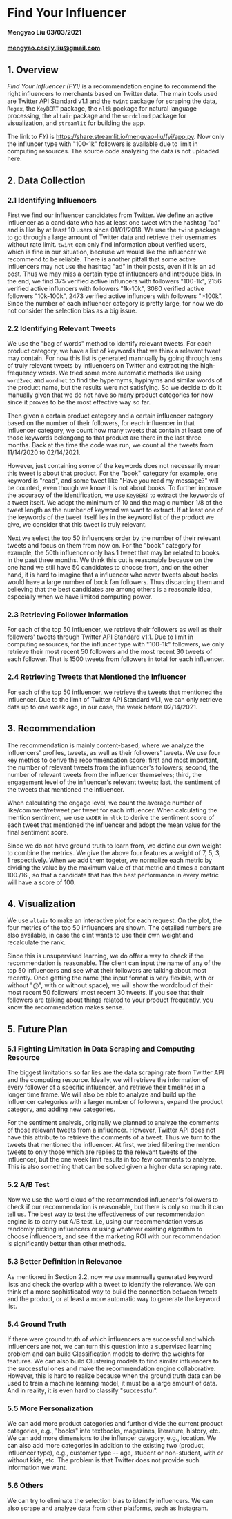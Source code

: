 # Find Your Influencer

#### Mengyao Liu 03/03/2021
#### mengyao.cecily.liu@gmail.com

## 1. Overview
*Find Your Influencer (FYI)* is a recommendation engine to recommend the right influencers to merchants based on Twitter data. The main tools used are Twitter API Standard v1.1 and the ```twint``` package for scraping the data, ```Regex```, the ```KeyBERT``` package, the ```nltk``` package for natural language processing, the ```altair``` package and the ```wordcloud``` package for visualization, and ```streamlit``` for building the app.

The link to *FYI* is https://share.streamlit.io/mengyao-liu/fyi/app.py. Now only the influncer type with "100-1k" followers is available due to limit in computing resources. The source code analyzing the data is not uploaded here.

## 2. Data Collection

### 2.1 Identifying Influencers
First we find our influencer candidates from Twitter. We define an active influencer as a candidate who has at least one tweet with the hashtag "ad" and is like by at least 10 users since 01/01/2018. We use the ```twint``` package to go through a large amount of Twitter data and retrieve their usernames without rate limit. ```twint``` can only find information about verified users, which is fine in our situation, because we would like the influencer we recommend to be reliable. There is another pitfall that some active influencers may not use the hashtag "ad" in their posts, even if it is an ad post. Thus we may miss a certain type of influencers and introduce bias. In the end, we find 375 verified active influncers with followers "100-1k", 2156 verified active influncers with followers "1k-10k", 3080 verified active followers "10k-100k", 2473 verified active influncers with followers ">100k". Since the number of each influencer category is pretty large, for now we do not consider the selection bias as a big issue. 

### 2.2 Identifying Relevant Tweets
We use the "bag of words" method to identify relevant tweets. For each product category, we have a list of keywords that we think a relevant tweet may contain. For now this list is generated mannually by going through tens of truly relevant tweets by influencers on Twitter and extracting the high-frequency words. We tried some more automatic methods like using ```word2vec``` and ```wordnet``` to find the hypernyms, hypinyms and similar words of the product name, but the results were not satisfying. So we decide to do it manually given that we do not have so many product categories for now since it proves to be the most effective way so far.

Then given a certain product category and a certain influencer category based on the number of their followers, for each influencer in that influencer category, we count how many tweets that contain at least one of those keywords belongong to that product are there in the last three months. Back at the time the code was run, we count all the tweets from 11/14/2020 to 02/14/2021. 

However, just containing some of the keywords does not necessarily mean this tweet is about that product. For the "book" category for example, one keyword is "read", and some tweet like "Have you read my message?" will be counted, even though we know it is not about books. To further improve the accuracy of the identification, we use ```KeyBERT``` to extract the keywords of a tweet itself. We adopt the minimum of 10 and the magic number 1/8 of the tweet length as the number of keyword we want to extract. If at least one of the keywords of the tweet itself lies in the keyword list of the product we give, we consider that this tweet is truly relevant.

Next we select the top 50 influencers order by the number of their relevant tweets and focus on them from now on. For the "book" category for example, the 50th influencer only has 1 tweet that may be related to books in the past three months. We think this cut is reasonable because on the one hand we still have 50 candidates to choose from, and on the other hand, it is hard to imagine that a influencer who never tweets about books would have a large number of book fan followers. Thus discarding them and believing that the best candidates are among others is a reasonale idea, especially when we have limited computing power.

### 2.3 Retrieving Follower Information
For each of the top 50 influencer, we retrieve their followers as well as their followers' tweets through Twitter API Standard v1.1. Due to limit in computing resources, for the influncer type with "100-1k" followers, we only retrieve their most recent 50 followers and the most recent 30 tweets of each follower. That is 1500 tweets from followers in total for each influencer.

### 2.4 Retrieving Tweets that Mentioned the Influencer
For each of the top 50 influencer, we retrieve the tweets that mentioned the influencer. Due to the limit of Twitter API Standard v1.1, we can only retrieve data up to one week ago, in our case, the week before 02/14/2021.


## 3. Recommendation
The recommendation is mainly content-based, where we analyze the influencers' profiles, tweets, as well as their followers' tweets. We use four key metrics to derive the recommendation score: first and most important, the number of relevant tweets from the influencer's followers; second, the number of relevant tweets from the influencer themselves; third, the engagement level of the influencer's relevant tweets; last, the sentiment of the tweets that mentioned the influencer.

When calculating the engage level, we count the average number of like/comment/retweet per tweet for each influencer. When calculating the mention sentiment, we use ```VADER``` in ```nltk``` to derive the sentiment score of each tweet that mentioned the influencer and adopt the mean value for the final sentiment score.

Since we do not have ground truth to learn from, we define our own weight to combine the metrics. We give the above four features a weight of 7, 5, 3, 1 respectively. When we add them togeter, we normalize each metric by dividing the value by the maximum value of that metric and times a constant 100./16., so that a candidate that has the best performance in every metric will have a score of 100.

## 4. Visualization
We use ```altair``` to make an interactive plot for each request. On the plot, the four metrics of the top 50 influencers are shown. The detailed numbers are also available, in case the clint wants to use their own weight and recalculate the rank.

Since this is unsupervised learning, we do offer a way to check if the recommendation is reasonable. The client can input the name of any of the top 50 influencers and see what their followers are talking about most recently. Once getting the name (the input format is very flexible, with or without "@", with or without space), we will show the wordcloud of their most recent 50 followers' most recent 30 tweets. If you see that their followers are talking about things related to your product frequently, you know the recommendation makes sense.

## 5. Future Plan

### 5.1 Fighting Limitation in Data Scraping and Computing Resource
The biggest limitations so far lies are the data scraping rate from Twitter API and the computing resource. Ideally, we will retrieve the information of every follower of a specific influencer, and retrieve their timelines in a longer time frame. We will also be able to analyze and build up the influencer categories with a larger number of followers, expand the product category, and adding new categories. 

For the sentiment analysis, originally we planned to analyze the comments of those relevant tweets from a influencer. However, Twitter API does not have this attribute to retrieve the comments of a tweet. Thus we turn to the tweets that mentioned the influencer. At first, we tried filtering the mention tweets to only those which are replies to the relevant tweets of the influencer, but the one week limit results in too few comments to analyze. This is also something that can be solved given a higher data scraping rate.

### 5.2 A/B Test

Now we use the word cloud of the recommended influencer's followers to check if our recommendation is reasonable, but there is only so much it can tell us. The best way to test the effectiveness of our recommendation engine is to carry out A/B test, i.e, using our recommendation versus randomly picking influencers or using whatever existing algorithm to choose influencers, and see if the marketing ROI with our recommendation is significantly better than other methods. 

### 5.3 Better Definition in Relevance
As mentioned in Section 2.2, now we use mannually generated keyword lists and check the overlap with a tweet to identify the relevance. We can think of a more sophisticated way to build the connection between tweets and the product, or at least a more automatic way to generate the keyword list.


### 5.4 Ground Truth 
If there were ground truth of which influencers are successful and which influencers are not, we can turn this question into a supervised learning problem and can build Classification models to derive the weights for features. We can also build Clustering models to find similar influencers to the successful ones and make the recommendation engine collaborative. However, this is hard to realize because when the ground truth data can be used to train a machine learning model, it must be a large amount of data. And in reality, it is even hard to classify "successful". 

### 5.5 More Personalization
We can add more product categories and further divide the current product categories, e.g., "books" into textbooks, magazines, literature, history, etc. We can add more dimensions to the influncer category, e.g., location. We can also add more categories in addition to the existing two (product, influencer type), e.g., customer type -- age, student or non-student, with or without kids, etc. The problem is that Twitter does not provide such information we want.

### 5.6 Others
We can try to eliminate the selection bias to identify influencers. We can also scrape and analyze data from other platforms, such as Instagram. 

